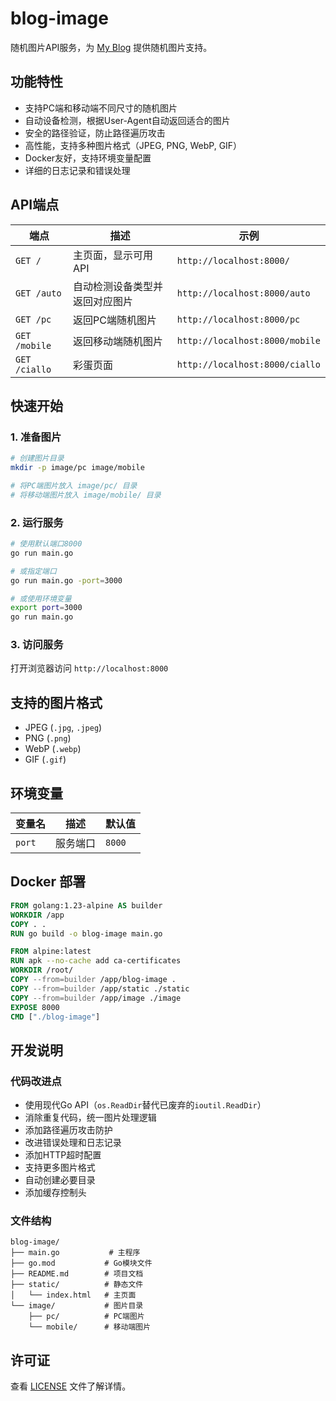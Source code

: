 # blog-image

随机图片API服务，为 [My Blog](https://zerowolf.cn) 提供随机图片支持。

## 功能特性

- 支持PC端和移动端不同尺寸的随机图片
- 自动设备检测，根据User-Agent自动返回适合的图片
- 安全的路径验证，防止路径遍历攻击
- 高性能，支持多种图片格式（JPEG, PNG, WebP, GIF）
- Docker友好，支持环境变量配置
- 详细的日志记录和错误处理

## API端点

| 端点 | 描述 | 示例 |
|------|------|------|
| `GET /` | 主页面，显示可用API | `http://localhost:8000/` |
| `GET /auto` | 自动检测设备类型并返回对应图片 | `http://localhost:8000/auto` |
| `GET /pc` | 返回PC端随机图片 | `http://localhost:8000/pc` |
| `GET /mobile` | 返回移动端随机图片 | `http://localhost:8000/mobile` |
| `GET /ciallo` | 彩蛋页面 | `http://localhost:8000/ciallo` |

## 快速开始

### 1. 准备图片

```bash
# 创建图片目录
mkdir -p image/pc image/mobile

# 将PC端图片放入 image/pc/ 目录
# 将移动端图片放入 image/mobile/ 目录
```

### 2. 运行服务

```bash
# 使用默认端口8000
go run main.go

# 或指定端口
go run main.go -port=3000

# 或使用环境变量
export port=3000
go run main.go
```

### 3. 访问服务

打开浏览器访问 `http://localhost:8000`

## 支持的图片格式

- JPEG (`.jpg`, `.jpeg`)
- PNG (`.png`)
- WebP (`.webp`)
- GIF (`.gif`)

## 环境变量

| 变量名 | 描述 | 默认值 |
|--------|------|--------|
| `port` | 服务端口 | `8000` |

## Docker 部署

```dockerfile
FROM golang:1.23-alpine AS builder
WORKDIR /app
COPY . .
RUN go build -o blog-image main.go

FROM alpine:latest
RUN apk --no-cache add ca-certificates
WORKDIR /root/
COPY --from=builder /app/blog-image .
COPY --from=builder /app/static ./static
COPY --from=builder /app/image ./image
EXPOSE 8000
CMD ["./blog-image"]
```

## 开发说明

### 代码改进点

- 使用现代Go API（`os.ReadDir`替代已废弃的`ioutil.ReadDir`）
- 消除重复代码，统一图片处理逻辑
- 添加路径遍历攻击防护
- 改进错误处理和日志记录
- 添加HTTP超时配置
- 支持更多图片格式
- 自动创建必要目录
- 添加缓存控制头

### 文件结构

```
blog-image/
├── main.go           # 主程序
├── go.mod           # Go模块文件
├── README.md        # 项目文档
├── static/          # 静态文件
│   └── index.html   # 主页面
└── image/           # 图片目录
    ├── pc/          # PC端图片
    └── mobile/      # 移动端图片
```

## 许可证

查看 [LICENSE](LICENSE) 文件了解详情。
